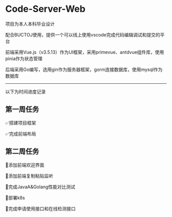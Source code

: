 # Code-Server-Web

项目为本人本科毕业设计

配合BUCTOJ使用，提供一个可以线上使用vscode完成代码编辑调试和提交的平台

前端采用Vue.js（v3.5.13）作为UI框架，采用primevue、antdvue组件库，使用pinia作为状态管理

后端采用Go编写，选用gin作为服务器框架，gorm连接数据库，使用mysql作为数据库

---

以下为时间进度记录

## 第一周任务

:white_check_mark:搭建项目框架

:white_check_mark:完成前端布局

## 第二周任务

:black_square_button:添加前端欢迎界面

:black_square_button:添加前端复制粘贴监听

:black_square_button:完成JavaA&Golang性能对比测试

:black_square_button:部署k8s

:black_square_button:完成申请使用接口和在线检测接口
  